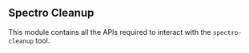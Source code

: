 ## Spectro Cleanup

This module contains all the APIs required to interact with the `spectro-cleanup` tool.
